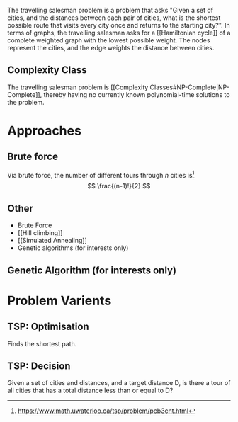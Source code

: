 The travelling salesman problem is a problem that asks "Given a set of cities, and the distances between each pair of cities, what is the shortest possible route that visits every city once and returns to the starting city?". In terms of graphs, the travelling salesman asks for a [[Hamiltonian cycle]] of a complete weighted graph with the lowest possible weight. The nodes represent the cities, and the edge weights the distance between cities.
## Complexity Class
The travelling salesman problem is [[Complexity Classes#NP-Complete|NP-Complete]], thereby having no currently known polynomial-time solutions to the problem.

# Approaches
## Brute force
Via brute force, the number of different tours through $n$ cities is[^1] 
$$
\frac{(n-1)!}{2}
$$

[^1]: https://www.math.uwaterloo.ca/tsp/problem/pcb3cnt.html


## Other

- Brute Force
- [[Hill climbing]]
- [[Simulated Annealing]]
- Genetic algorithms (for interests only)

## Genetic Algorithm (for interests only)

# Problem Varients
## TSP: Optimisation

Finds the shortest path.

## TSP: Decision
Given a set of cities and distances, and a target distance D, is there a tour of all cities that has a total distance less than or equal to D?
